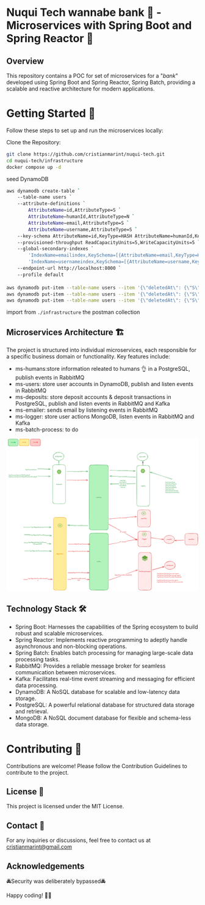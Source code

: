 # Nuqui Tech wannabe bank 🏦 - Microservices with Spring Boot and Spring Reactor 🚀
## Overview
This repository contains a POC for set of microservices for a "_bank_" developed using Spring Boot and Spring Reactor, Spring Batch, providing a scalable and reactive architecture for modern applications.

# Getting Started 🏁
Follow these steps to set up and run the microservices locally:

Clone the Repository:

```bash
git clone https://github.com/cristianmarint/nuqui-tech.git
cd nuqui-tech/infrastructure
docker compose up -d
```
seed DynamoDB
```bash
aws dynamodb create-table `
    --table-name users `
    --attribute-definitions `
        AttributeName=id,AttributeType=S `
        AttributeName=humanId,AttributeType=N `
        AttributeName=email,AttributeType=S `
        AttributeName=username,AttributeType=S `
    --key-schema AttributeName=id,KeyType=HASH AttributeName=humanId,KeyType=RANGE `
    --provisioned-throughput ReadCapacityUnits=5,WriteCapacityUnits=5 `
    --global-secondary-indexes `
        'IndexName=emailindex,KeySchema=[{AttributeName=email,KeyType=HASH}],Projection={ProjectionType=ALL},ProvisionedThroughput={ReadCapacityUnits=5,WriteCapacityUnits=5}' `
        'IndexName=usernameindex,KeySchema=[{AttributeName=username,KeyType=HASH}],Projection={ProjectionType=ALL},ProvisionedThroughput={ReadCapacityUnits=5,WriteCapacityUnits=5}' `
    --endpoint-url http://localhost:8000 `
    --profile default

aws dynamodb put-item --table-name users --item '{\"deletedAt\": {\"S\": \"\"},\"email\": {\"S\": \"celestine96@hotmail.com\"}, \"humanId\": {\"N\": \"7\"}, \"id\": {\"S\": \"12ebc8ee-ff66-4455-ad3b-6a7c7413ac97\"}, \"password\": {\"S\": \"password7\"}, \"recentActivity\": {\"S\": \"LOGIN SUCCESSFUL AT 2024-01-01T20:34:25.627823900Z\"}, \"status\": {\"S\": \"ACTIVE\"}, \"token\": {\"S\": \"eyJhbGciOiJub25lIn0.eyJzdWIiOiJ1c2VybmFtZSIsImlhdCI6MTcwNDE0MTI2NSwiZXhwIjoxNzA0MTQxMjk1fQ.\"}, \"username\": {\"S\": \"username\"}}' --endpoint-url http://localhost:8000 --profile default
aws dynamodb put-item --table-name users --item '{\"deletedAt\": {\"S\": \"\"},\"email\": {\"S\": \"carlos@hotmail.com\"}, \"humanId\": {\"N\": \"8\"}, \"id\": {\"S\": \"12ebc8ee-ff66-4455-ad3b-6a7c7413ac98\"}, \"password\": {\"S\": \"password8\"}, \"recentActivity\": {\"S\": \"LOGIN SUCCESSFUL AT 2024-01-01T20:34:25.627823900Z\"}, \"status\": {\"S\": \"ACTIVE\"}, \"token\": {\"S\": \"eyJhbGciOiJub25lIn0.eyJzdWIiOiJ1c2VybmFtZSIsImlhdCI6MTcwNDE0MTI2NSwiZXhwIjoxNzA0MTQxMjk1fQ.\"}, \"username\": {\"S\": \"carlos\"}}' --endpoint-url http://localhost:8000 --profile default
aws dynamodb put-item --table-name users --item '{\"deletedAt\": {\"S\": \"\"},\"email\": {\"S\": \"contact@nuqui.tech\"}, \"humanId\": {\"N\": \"69\"}, \"id\": {\"S\": \"12ebc8ee-ff66-4455-ad3b-6a7c7413ac69\"}, \"password\": {\"S\": \"password69\"}, \"recentActivity\": {\"S\": \"LOGIN SUCCESSFUL AT 2024-01-01T20:34:25.627823900Z\"}, \"status\": {\"S\": \"ACTIVE\"}, \"token\": {\"S\": \"eyJhbGciOiJub25lIn0.eyJzdWIiOiJ1c2VybmFtZSIsImlhdCI6MTcwNDE0MTI2NSwiZXhwIjoxNzA0MTQxMjk1fQ.\"}, \"username\": {\"S\": \"nuquitechfee\"}}' --endpoint-url http://localhost:8000 --profile default
```

import from ```./infrastructure``` the postman collection

## Microservices Architecture 🏗️
The project is structured into individual microservices, each responsible for a specific business domain or functionality. Key features include:

- ms-humans:store information releated to humans 👌 in a PostgreSQL, publish events in RabbitMQ
- ms-users: store user accounts in DynamoDB, publish and listen events in RabbitMQ
- ms-deposits: store deposit accounts & deposit transactions in PostgreSQL,  publish and listen events in RabbitMQ and Kafka
- ms-emailer: sends email by listening events in RabbitMQ
- ms-logger: store user actions MongoDB, listen events in RabbitMQ and Kafka
- ms-batch-process: to do

![interactoons](./interactions.png)

## Technology Stack 🛠️
- Spring Boot: Harnesses the capabilities of the Spring ecosystem to build robust and scalable microservices.
- Spring Reactor: Implements reactive programming to adeptly handle asynchronous and non-blocking operations.
- Spring Batch: Enables batch processing for managing large-scale data processing tasks.
- RabbitMQ: Provides a reliable message broker for seamless communication between microservices.
- Kafka: Facilitates real-time event streaming and messaging for efficient data processing.
- DynamoDB: A NoSQL database for scalable and low-latency data storage.
- PostgreSQL: A powerful relational database for structured data storage and retrieval.
- MongoDB: A NoSQL document database for flexible and schema-less data storage.


# Contributing 🤝
Contributions are welcome! Please follow the Contribution Guidelines to contribute to the project.

## License 📄
This project is licensed under the MIT License.

## Contact 📧
For any inquiries or discussions, feel free to contact us at cristianmarint@gmail.com

## Acknowledgements
🚔Security was deliberately bypassed🚔

Happy coding! 🚀🌟